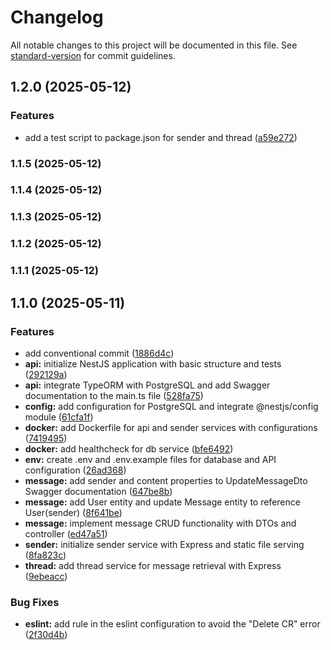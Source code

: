 # Changelog

All notable changes to this project will be documented in this file. See [standard-version](https://github.com/conventional-changelog/standard-version) for commit guidelines.

## 1.2.0 (2025-05-12)


### Features

* add a test script to package.json for sender and thread ([a59e272](https://github.com/NicolasDrp/mon-forum-anonyme/commit/a59e27232abd3fd8c9d19d644d0f57977194ab60))

### 1.1.5 (2025-05-12)

### 1.1.4 (2025-05-12)

### 1.1.3 (2025-05-12)

### 1.1.2 (2025-05-12)

### 1.1.1 (2025-05-12)

## 1.1.0 (2025-05-11)


### Features

* add conventional commit ([1886d4c](https://github.com/NicolasDrp/mon-forum-anonyme/commit/1886d4c6d8a93561a751d79d40e00d19004d7faf))
* **api:** initialize NestJS application with basic structure and tests ([292129a](https://github.com/NicolasDrp/mon-forum-anonyme/commit/292129ad7bc29addadde5df0b905c8a35772a4d7))
* **api:** integrate TypeORM with PostgreSQL and add Swagger documentation to the main.ts file ([528fa75](https://github.com/NicolasDrp/mon-forum-anonyme/commit/528fa756e4bd3bc925d3887d9b328d4f675df938))
* **config:** add configuration for PostgreSQL and integrate @nestjs/config module ([61cfa1f](https://github.com/NicolasDrp/mon-forum-anonyme/commit/61cfa1f39000d474c7b98c06bc4076f18e708041))
* **docker:** add Dockerfile for api and sender services with configurations ([7419495](https://github.com/NicolasDrp/mon-forum-anonyme/commit/7419495f1e6bf2a1b250d7c0e084bf736719f460))
* **docker:** add healthcheck for db service ([bfe6492](https://github.com/NicolasDrp/mon-forum-anonyme/commit/bfe64928a02885fffc2e448cbc09e3466fe2fb13))
* **env:** create .env and .env.example files for database and API configuration ([26ad368](https://github.com/NicolasDrp/mon-forum-anonyme/commit/26ad368cdf6b55500920bff58556d8020645449e))
* **message:** add sender and content properties to UpdateMessageDto Swagger documentation ([647be8b](https://github.com/NicolasDrp/mon-forum-anonyme/commit/647be8bda50e05f33598090a41081b2a930bf52e))
* **message:** add User entity and update Message entity to reference User(sender) ([8f641be](https://github.com/NicolasDrp/mon-forum-anonyme/commit/8f641bee369cc4993d070208a6405d49d1e68f53))
* **message:** implement message CRUD functionality with DTOs and controller ([ed47a51](https://github.com/NicolasDrp/mon-forum-anonyme/commit/ed47a510a7a65978ff1d6ca50893b83ae5793b61))
* **sender:** initialize sender service with Express and static file serving ([8fa823c](https://github.com/NicolasDrp/mon-forum-anonyme/commit/8fa823c61a4f55c1867da9768e00fdfdd45ea0b2))
* **thread:** add thread service for message retrieval with Express ([9ebeacc](https://github.com/NicolasDrp/mon-forum-anonyme/commit/9ebeacc4cc881eab9e0f633fdbd337a659287a67))


### Bug Fixes

* **eslint:** add rule in the eslint configuration to avoid the "Delete CR" error ([2f30d4b](https://github.com/NicolasDrp/mon-forum-anonyme/commit/2f30d4bfea233af1159331d80de5bcb1ad014023))
